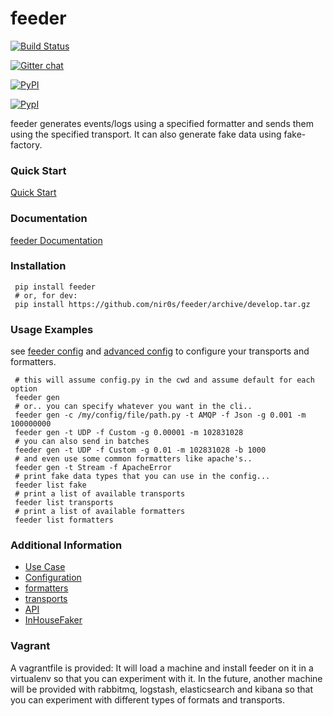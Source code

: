 feeder
=======

[![Build Status](https://travis-ci.org/nir0s/feeder.svg?branch=develop)](https://travis-ci.org/nir0s/feeder)

[![Gitter chat](https://badges.gitter.im/nir0s/feeder.png)](https://gitter.im/nir0s/feeder)

[![PyPI](http://img.shields.io/pypi/dm/feeder.svg)](http://img.shields.io/pypi/dm/feeder.svg)

[![PypI](http://img.shields.io/pypi/v/feeder.svg)](http://img.shields.io/pypi/v/feeder.svg)

feeder generates events/logs using a specified formatter and sends them using the specified transport.
It can also generate fake data using fake-factory.

### Quick Start
[Quick Start](http://feeder.readthedocs.org/en/latest/quick_start.html)

### Documentation
[feeder Documentation](http://feeder.readthedocs.org)

### Installation
```shell
 pip install feeder
 # or, for dev:
 pip install https://github.com/nir0s/feeder/archive/develop.tar.gz
```

### Usage Examples
see [feeder config](http://feeder.readthedocs.org/en/latest/configuration.html) and [advanced config](http://feeder.readthedocs.org/en/latest/advanced_configuration.html)
to configure your transports and formatters.
```shell
 # this will assume config.py in the cwd and assume default for each option
 feeder gen
 # or.. you can specify whatever you want in the cli..
 feeder gen -c /my/config/file/path.py -t AMQP -f Json -g 0.001 -m 100000000
 feeder gen -t UDP -f Custom -g 0.00001 -m 102831028
 # you can also send in batches
 feeder gen -t UDP -f Custom -g 0.01 -m 102831028 -b 1000
 # and even use some common formatters like apache's..
 feeder gen -t Stream -f ApacheError
 # print fake data types that you can use in the config...
 feeder list fake
 # print a list of available transports
 feeder list transports
 # print a list of available formatters
 feeder list formatters
```

### Additional Information
- [Use Case](http://feeder.readthedocs.org/en/latest/case_study.html)
- [Configuration](http://feeder.readthedocs.org/en/latest/configuration.html)
- [formatters](http://feeder.readthedocs.org/en/latest/formatters.html)
- [transports](http://feeder.readthedocs.org/en/latest/transports.html)
- [API](http://feeder.readthedocs.org/en/latest/api.html)
- [InHouseFaker](http://feeder.readthedocs.org/en/latest/inhousefaker.html)

### Vagrant
A vagrantfile is provided: It will load a machine and install feeder on it in a virtualenv so that you can experiment with it.
In the future, another machine will be provided with rabbitmq, logstash, elasticsearch and kibana so that you can experiment with different types of formats and transports.
